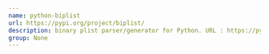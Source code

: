 ```yaml
---
name: python-biplist
url: https://pypi.org/project/biplist/
description: binary plist parser/generator for Python. URL : https://pypi.org/project/biplist/ Groups : None
group: None
---
```

